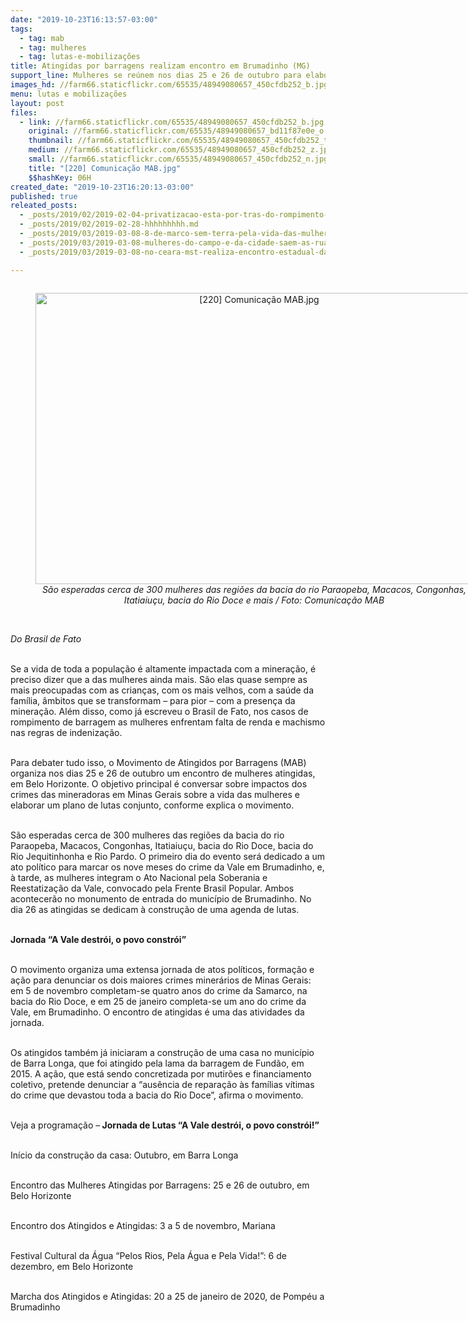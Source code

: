 ```yaml
---
date: "2019-10-23T16:13:57-03:00"
tags:
  - tag: mab
  - tag: mulheres
  - tag: lutas-e-mobilizações
title: Atingidas por barragens realizam encontro em Brumadinho (MG)
support_line: Mulheres se reúnem nos dias 25 e 26 de outubro para elaborar estratégias de luta
images_hd: //farm66.staticflickr.com/65535/48949080657_450cfdb252_b.jpg
menu: lutas e mobilizações
layout: post
files:
  - link: //farm66.staticflickr.com/65535/48949080657_450cfdb252_b.jpg
    original: //farm66.staticflickr.com/65535/48949080657_bd11f87e0e_o.jpg
    thumbnail: //farm66.staticflickr.com/65535/48949080657_450cfdb252_t.jpg
    medium: //farm66.staticflickr.com/65535/48949080657_450cfdb252_z.jpg
    small: //farm66.staticflickr.com/65535/48949080657_450cfdb252_n.jpg
    title: "[220] Comunicação MAB.jpg"
    $$hashKey: 06H
created_date: "2019-10-23T16:20:13-03:00"
published: true
releated_posts:
  - _posts/2019/02/2019-02-04-privatizacao-esta-por-tras-do-rompimento-das-barragens-diz-coordenadora-do-mab.md
  - _posts/2019/02/2019-02-28-hhhhhhhhh.md
  - _posts/2019/03/2019-03-08-8-de-marco-sem-terra-pela-vida-das-mulheres-somos-todas-marielle.md
  - _posts/2019/03/2019-03-08-mulheres-do-campo-e-da-cidade-saem-as-ruas-de-todo-pais.md
  - _posts/2019/03/2019-03-08-no-ceara-mst-realiza-encontro-estadual-das-mulheres-sem-terra.md

---
```

<div style="text-align:center">
<figure class="image" style="display:inline-block"><img alt="[220] Comunicação MAB.jpg" height="466" src="//farm66.staticflickr.com/65535/48949080657_450cfdb252_b.jpg" width="700" />
<figcaption><em>S&atilde;o esperadas cerca de 300 mulheres das regi&otilde;es da bacia do rio Paraopeba, Macacos, Congonhas, Itatiaiu&ccedil;u, bacia do Rio Doce e mais / Foto: Comunica&ccedil;&atilde;o MAB</em></figcaption>
</figure>
</div>

<p><br />
<em>Do Brasil de Fato</em></p>

<p><br />
Se a vida de toda a popula&ccedil;&atilde;o &eacute; altamente impactada com a minera&ccedil;&atilde;o, &eacute; preciso dizer que a das mulheres ainda mais. S&atilde;o elas quase sempre as mais preocupadas com as crian&ccedil;as, com os mais velhos, com a sa&uacute;de da fam&iacute;lia, &acirc;mbitos que se transformam &ndash; para pior &ndash; com a presen&ccedil;a da minera&ccedil;&atilde;o. Al&eacute;m disso, como j&aacute; escreveu o Brasil de Fato, nos casos de rompimento de barragem as mulheres enfrentam falta de renda e machismo nas regras de indeniza&ccedil;&atilde;o.<br />
&nbsp;</p>

<p>Para debater tudo isso, o Movimento de Atingidos por Barragens (MAB) organiza nos dias 25 e 26 de outubro um encontro de mulheres atingidas, em Belo Horizonte. O objetivo principal &eacute; conversar sobre impactos dos crimes das mineradoras em Minas Gerais sobre a vida das mulheres e elaborar um plano de lutas conjunto, conforme explica o movimento.<br />
&nbsp;</p>

<p>S&atilde;o esperadas cerca de 300 mulheres das regi&otilde;es da bacia do rio Paraopeba, Macacos, Congonhas, Itatiaiu&ccedil;u, bacia do Rio Doce, bacia do Rio Jequitinhonha e Rio Pardo. O primeiro dia do evento ser&aacute; dedicado a um ato pol&iacute;tico para marcar os nove meses do crime da Vale em Brumadinho, e, &agrave; tarde, as mulheres integram o Ato Nacional pela Soberania e Reestatiza&ccedil;&atilde;o da Vale, convocado pela Frente Brasil Popular. Ambos acontecer&atilde;o no monumento de entrada do munic&iacute;pio de Brumadinho. No dia 26 as atingidas se dedicam &agrave; constru&ccedil;&atilde;o de uma agenda de lutas.<br />
&nbsp;</p>

<p><strong>Jornada &ldquo;A Vale destr&oacute;i, o povo constr&oacute;i&rdquo;</strong><br />
&nbsp;</p>

<p>O movimento organiza uma extensa jornada de atos pol&iacute;ticos, forma&ccedil;&atilde;o e a&ccedil;&atilde;o para denunciar os dois maiores crimes miner&aacute;rios de Minas Gerais: em 5 de novembro completam-se quatro anos do crime da Samarco, na bacia do Rio Doce, e em 25 de janeiro completa-se um ano do crime da Vale, em Brumadinho. O encontro de atingidas &eacute; uma das atividades da jornada.<br />
&nbsp;</p>

<p>Os atingidos tamb&eacute;m j&aacute; iniciaram a constru&ccedil;&atilde;o de uma casa no munic&iacute;pio de Barra Longa, que foi atingido pela lama da barragem de Fund&atilde;o, em 2015. A a&ccedil;&atilde;o, que est&aacute; sendo concretizada por mutir&otilde;es e financiamento coletivo, pretende denunciar a &ldquo;aus&ecirc;ncia de repara&ccedil;&atilde;o &agrave;s fam&iacute;lias v&iacute;timas do crime que devastou toda a bacia do Rio Doce&rdquo;, afirma o movimento.<br />
&nbsp;</p>

<p>Veja a programa&ccedil;&atilde;o &ndash;<strong> Jornada de Lutas &ldquo;A Vale destr&oacute;i, o povo constr&oacute;i!&rdquo;</strong><br />
&nbsp;</p>

<p>In&iacute;cio da constru&ccedil;&atilde;o da casa: Outubro, em Barra Longa<br />
&nbsp;</p>

<p>Encontro das Mulheres Atingidas por Barragens: 25 e 26 de outubro, em Belo Horizonte<br />
&nbsp;</p>

<p>Encontro dos Atingidos e Atingidas: 3 a 5 de novembro, Mariana<br />
&nbsp;</p>

<p>Festival Cultural da &Aacute;gua &ldquo;Pelos Rios, Pela &Aacute;gua e Pela Vida!&rdquo;: 6 de dezembro, em Belo Horizonte<br />
&nbsp;</p>

<p>Marcha dos Atingidos e Atingidas: 20 a 25 de janeiro de 2020, de Pomp&eacute;u a Brumadinho</p>

<p>&nbsp;</p>
